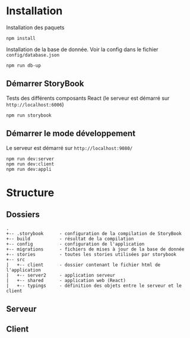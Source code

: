 # Installation

Installation des paquets
```
npm install
```
Installation de la base de donnée. Voir la config dans le fichier `config/database.json`
```
npm run db-up
```

## Démarrer StoryBook
Tests des différents composants React (le serveur est démarré sur `http://localhost:6006`)
```
npm run storybook
```

## Démarrer le mode développement
Le serveur est démarré sur `http://localhost:9080/`
```
npm run dev:server
npm run dev:client
npm run dev:appli
```
# Structure

## Dossiers
```
.
+-- .storybook      - configuration de la compilation de StoryBook
+-- build           - résultat de la compilation
+-- config          - configuration de l'application
+-- migrations      - fichiers de mises à jour de la base de donnée
+-- stories         - toutes les stories utilisées par storybook
+-- src
|   +-- client      - dossier contenant le fichier html de l'application
|   +-- server2     - application serveur
|   +-- shared      - application web (React)
|   +-- typings     - définition des objets entre le serveur et le client
```

## Serveur


## Client




